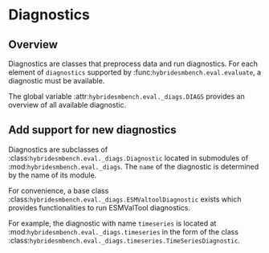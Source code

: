 # Diagnostics

## Overview

Diagnostics are classes that preprocess data and run diagnostics.
For each element of `diagnostics` supported by
:func:`hybridesmbench.eval.evaluate`, a diagnostic must be available.

The global variable :attr:`hybridesmbench.eval._diags.DIAGS` provides an
overview of all available diagnostic.

## Add support for new diagnostics

Diagnostics are subclasses of :class:`hybridesmbench.eval._diags.Diagnostic`
located in submodules of :mod:`hybridesmbench.eval._diags`.
The `name` of the diagnostic is determined by the name of its module.

For convenience, a base class
:class:`hybridesmbench.eval._diags.ESMValtoolDiagnostic` exists which provides
functionalities to run ESMValTool diagnostics.

For example, the diagnostic with name `timeseries` is located at
:mod:`hybridesmbench.eval._diags.timeseries` in the form of the class
:class:`hybridesmbench.eval._diags.timeseries.TimeSeriesDiagnostic`.
